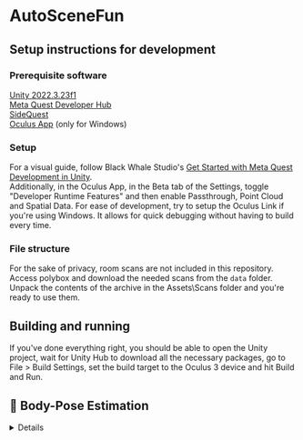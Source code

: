 # AutoSceneFun
## Setup instructions for development
### Prerequisite software
[Unity 2022.3.23f1](https://unity.com/download)\
[Meta Quest Developer Hub](https://developer.oculus.com/meta-quest-developer-hub/)\
[SideQuest](https://sidequestvr.com/setup-howto)\
[Oculus App](https://developer.oculus.com/documentation/unity/unity-link/) (only for Windows)

### Setup
For a visual guide, follow Black Whale Studio's [Get Started with Meta Quest Development in Unity](https://www.youtube.com/watch?v=BU9LYKM2TDc).\
Additionally, in the Oculus App, in the Beta tab of the Settings, toggle "Developer Runtime Features" and then enable Passthrough, Point Cloud and Spatial Data. For ease of development, try to setup the Oculus Link if you're using Windows. It allows for quick debugging without having to build every time.

### File structure
For the sake of privacy, room scans are not included in this repository. Access polybox and download the needed scans from the `data` folder. Unpack the contents of the archive in the Assets\Scans folder and you're ready to use them.

## Building and running
If you've done everything right, you should be able to open the Unity project, wait for Unity Hub to download all the necessary packages, go to File > Build Settings, set the build target to the Oculus 3 device and hit Build and Run. 

## :dancers: Body-Pose Estimation
<details>

### Setup

</details>